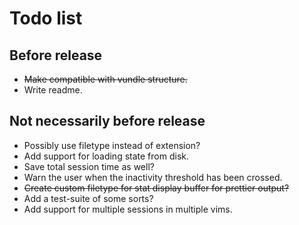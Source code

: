 # Todo list

## Before release
  * ~~Make compatible with vundle structure.~~
  * Write readme.

## Not necessarily before release
  * Possibly use filetype instead of extension?
  * Add support for loading state from disk.
  * Save total session time as well?
  * Warn the user when the inactivity threshold has been crossed.
  * ~~Create custom filetype for stat display buffer for prettier output?~~
  * Add a test-suite of some sorts?
  * Add support for multiple sessions in multiple vims.
